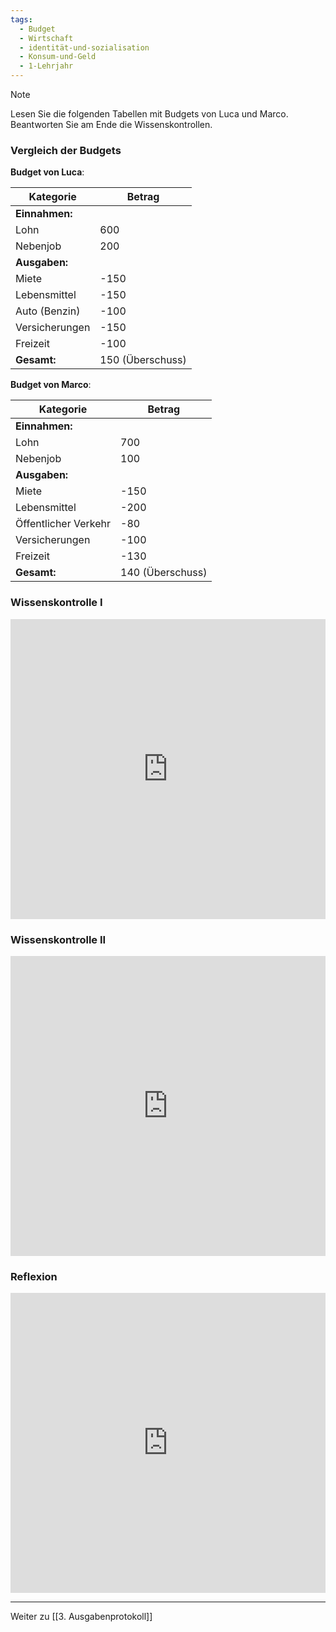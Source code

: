 ```yaml
---
tags:
  - Budget
  - Wirtschaft
  - identität-und-sozialisation
  - Konsum-und-Geld
  - 1-Lehrjahr
---
```

>[!note] 
>Lesen Sie die folgenden Tabellen mit Budgets von Luca und Marco.
>Beantworten Sie am Ende die Wissenskontrollen.


### Vergleich der Budgets

**Budget von Luca**:

|Kategorie|Betrag|
|---|---|
|**Einnahmen:**||
|Lohn|600|
|Nebenjob|200|
|**Ausgaben:**||
|Miete|-150|
|Lebensmittel|-150|
|Auto (Benzin)|-100|
|Versicherungen|-150|
|Freizeit|-100|
|**Gesamt:**|150 (Überschuss)|

**Budget von Marco**:

|Kategorie|Betrag|
|---|---|
|**Einnahmen:**||
|Lohn|700|
|Nebenjob|100|
|**Ausgaben:**||
|Miete|-150|
|Lebensmittel|-200|
|Öffentlicher Verkehr|-80|
|Versicherungen|-100|
|Freizeit|-130|
|**Gesamt:**|140 (Überschuss)|
### Wissenskontrolle I

<iframe width="100%" height="480px" src="https://forms.microsoft.com/Pages/ResponsePage.aspx?id=3JD3sB8inkC07KJqJT_b3gzhkYlYD0VIpERRWTmitHRUNTNTMU45TEFCTFg0RjhSNzlPTktURk5TVyQlQCNjPTEu&embed=true" frameborder="0" marginwidth="0" marginheight="0" style="border: none; max-width:100%; max-height:100vh" allowfullscreen webkitallowfullscreen mozallowfullscreen msallowfullscreen> </iframe>

### Wissenskontrolle II
<iframe width="100%" height="480px" src="https://forms.microsoft.com/Pages/ResponsePage.aspx?id=3JD3sB8inkC07KJqJT_b3gzhkYlYD0VIpERRWTmitHRUNkFFU1oxNk9BTUNRMTJENFJQS081MTRXRSQlQCNjPTEu&embed=true" frameborder="0" marginwidth="0" marginheight="0" style="border: none; max-width:100%; max-height:100vh" allowfullscreen webkitallowfullscreen mozallowfullscreen msallowfullscreen> </iframe>

### Reflexion

<iframe width="100%" height="480px" src="https://forms.microsoft.com/Pages/ResponsePage.aspx?id=3JD3sB8inkC07KJqJT_b3gzhkYlYD0VIpERRWTmitHRUNlBNUUlRWDA4SFBaN0lJNDFUS0dXTlZHNSQlQCNjPTEu&embed=true" frameborder="0" marginwidth="0" marginheight="0" style="border: none; max-width:100%; max-height:100vh" allowfullscreen webkitallowfullscreen mozallowfullscreen msallowfullscreen> </iframe>

---
Weiter zu [[3. Ausgabenprotokoll]]